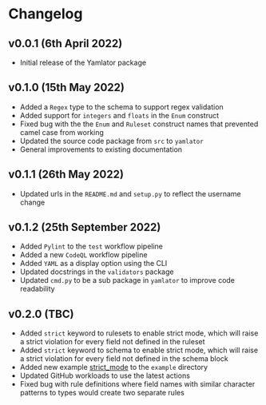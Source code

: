 # Changelog

## v0.0.1 (6th April 2022)

* Initial release of the Yamlator package

## v0.1.0 (15th May 2022)

* Added a `Regex` type to the schema to support regex validation
* Added support for `integers` and `floats` in the `Enum` construct
* Fixed bug with the the `Enum` and `Ruleset` construct names that prevented camel case from working
* Updated the source code package from `src` to `yamlator`
* General improvements to existing documentation

## v0.1.1 (26th May 2022)

* Updated urls in the `README.md` and `setup.py` to reflect the username change

## v0.1.2 (25th September 2022)

* Added `Pylint` to the `test` workflow pipeline
* Added a new `CodeQL` workflow pipeline
* Added `YAML` as a display option using the CLI
* Updated docstrings in the `validators` package
* Updated `cmd.py` to be a sub package in `yamlator` to improve code readability

## v0.2.0 (TBC)

* Added `strict` keyword to rulesets to enable strict mode, which will raise a strict violation for every field not defined in the ruleset
* Added `strict` keyword to schema to enable strict mode, which will raise a strict violation for every field not defined in the schema block
* Added new example [strict_mode](./example/strict_mode/) to the `example` directory
* Updated GitHub workloads to use the latest actions
* Fixed bug with rule definitions where field names with similar character patterns to types would create two separate rules
